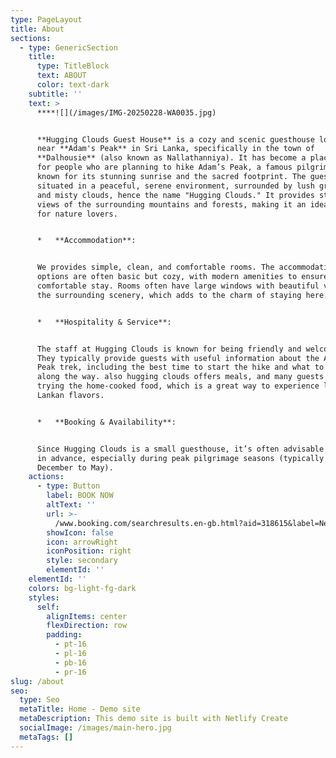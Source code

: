 ```yaml
---
type: PageLayout
title: About
sections:
  - type: GenericSection
    title:
      type: TitleBlock
      text: ABOUT
      color: text-dark
    subtitle: ''
    text: >
      ****![](/images/IMG-20250228-WA0035.jpg)


      **Hugging Clouds Guest House** is a cozy and scenic guesthouse located
      near **Adam's Peak** in Sri Lanka, specifically in the town of
      **Dalhousie** (also known as Nallathanniya). It has become a place to stay
      for people who are planning to hike Adam’s Peak, a famous pilgrimage site
      known for its stunning sunrise and the sacred footprint. The guesthouse is
      situated in a peaceful, serene environment, surrounded by lush greenery
      and misty clouds, hence the name "Hugging Clouds." It provides stunning
      views of the surrounding mountains and forests, making it an ideal spot
      for nature lovers.


      *   **Accommodation**:


      We provides simple, clean, and comfortable rooms. The accommodation
      options are often basic but cozy, with modern amenities to ensure a
      comfortable stay. Rooms often have large windows with beautiful views of
      the surrounding scenery, which adds to the charm of staying here.


      *   **Hospitality & Service**:


      The staff at Hugging Clouds is known for being friendly and welcoming.
      They typically provide guests with useful information about the Adam's
      Peak trek, including the best time to start the hike and what to expect
      along the way. also hugging clouds offers meals, and many guests recommend
      trying the home-cooked food, which is a great way to experience local Sri
      Lankan flavors.


      *   **Booking & Availability**:


      Since Hugging Clouds is a small guesthouse, it’s often advisable to book
      in advance, especially during peak pilgrimage seasons (typically from
      December to May).
    actions:
      - type: Button
        label: BOOK NOW
        altText: ''
        url: >-
          /www.booking.com/searchresults.en-gb.html?aid=318615&label=New_English_EN_SG_20153755105-ZwsmidGEETVW79m3dWtGeAS217272541619%3Apl%3Ata%3Ap1%3Ap2%3Aac%3Aap%3Aneg&gclid=Cj0KCQiA2oW-BhC2ARIsADSIAWrq2-4tbJrWkZRKIDGFvCmDibIJvbROngjlp5a8QHBeIa7FfFDvIQMaAne-EALw_wcB&highlighted_hotels=1673282&redirected=1&city=900052927&hlrd=no_dates&source=hotel&expand_sb=1&keep_landing=1&sid=549a6e87dfd8243b005a62db72800999
        showIcon: false
        icon: arrowRight
        iconPosition: right
        style: secondary
        elementId: ''
    elementId: ''
    colors: bg-light-fg-dark
    styles:
      self:
        alignItems: center
        flexDirection: row
        padding:
          - pt-16
          - pl-16
          - pb-16
          - pr-16
slug: /about
seo:
  type: Seo
  metaTitle: Home - Demo site
  metaDescription: This demo site is built with Netlify Create
  socialImage: /images/main-hero.jpg
  metaTags: []
---
```

